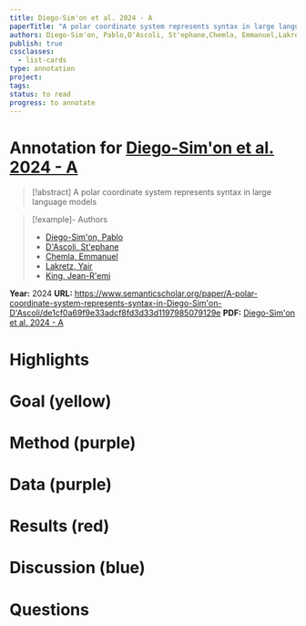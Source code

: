 ```yaml
---
title: Diego-Sim'on et al. 2024 - A
paperTitle: "A polar coordinate system represents syntax in large language models"
authors: Diego-Sim'on, Pablo,D'Ascoli, St'ephane,Chemla, Emmanuel,Lakretz, Yair,King, Jean-R'emi
publish: true
cssclasses:
  - list-cards
type: annotation
project:
tags:
status: to read
progress: to annotate
---
```

# Annotation for [Diego-Sim'on et al. 2024 - A](Papers/References/Diego-Sim'on%20et%20al.%202024%20-%20A)

> [!abstract] A polar coordinate system represents syntax in large language models

> [!example]- Authors
> - [Diego-Sim'on, Pablo](Diego-Sim'on%2C%20Pablo)
> - [D'Ascoli, St'ephane](D'Ascoli%2C%20St'ephane)
> - [Chemla, Emmanuel](Chemla%2C%20Emmanuel)
> - [Lakretz, Yair](Lakretz%2C%20Yair)
> - [King, Jean-R'emi](King%2C%20Jean-R'emi)

**Year:** 2024
**URL:** https://www.semanticscholar.org/paper/A-polar-coordinate-system-represents-syntax-in-Diego-Sim'on-D'Ascoli/de1cf0a69f9e33adcf8fd3d33d1197985079129e
**PDF:** [Diego-Sim'on et al. 2024 - A](Papers/PDFs/Diego-Sim'on%20et%20al.%202024%20-%20A%20polar%20coordinate%20system%20represents%20syntax%20in%20large%20language%20models.pdf)

# Highlights


# Goal (yellow)


# Method (purple)


# Data (purple)


# Results (red)


# Discussion (blue)


# Questions

